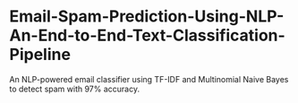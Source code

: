 # Email-Spam-Prediction-Using-NLP-An-End-to-End-Text-Classification-Pipeline
An NLP-powered email classifier using TF-IDF and Multinomial Naive Bayes to detect spam with 97% accuracy.
